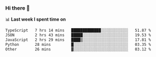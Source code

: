 ### Hi there 👋

<!--
**DBvc/DBvc** is a ✨ _special_ ✨ repository because its `README.md` (this file) appears on your GitHub profile.

Here are some ideas to get you started:

- 🔭 I’m currently working on ...
- 🌱 I’m currently learning ...
- 👯 I’m looking to collaborate on ...
- 🤔 I’m looking for help with ...
- 💬 Ask me about ...
- 📫 How to reach me: ...
- 😄 Pronouns: ...
- ⚡ Fun fact: ...
-->

📊 **Last week I spent time on**
<!--START_SECTION:waka-->

```txt
TypeScript   7 hrs 14 mins   █████████████░░░░░░░░░░░░   51.87 %
JSON         2 hrs 43 mins   █████░░░░░░░░░░░░░░░░░░░░   19.53 %
JavaScript   2 hrs 29 mins   ████▒░░░░░░░░░░░░░░░░░░░░   17.81 %
Python       28 mins         █░░░░░░░░░░░░░░░░░░░░░░░░   03.35 %
Other        26 mins         ▓░░░░░░░░░░░░░░░░░░░░░░░░   03.12 %
```

<!--END_SECTION:waka-->
